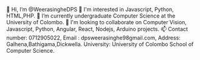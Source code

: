 👋 Hi, I’m @WeerasingheDPS
👀 I'm interested in Javascript, Python, HTML,PHP.
🌱 I’m currently undergraduate Computer Science at the University of Colombo.
💞️ I'm looking to collaborate on Computer Vision, Javascript, Python, Angular, React, Nodejs, Arduino projects.
📫 Contact number: 0712905022, Email : dpsweerasinghe98gmail.com, Address: Galhena,Bathigama,Dickwella. University: University of Colombo School of Computer Science.
